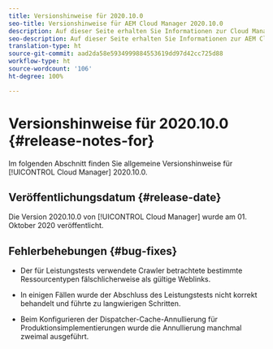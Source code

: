 ```yaml
---
title: Versionshinweise für 2020.10.0
seo-title: Versionshinweise für AEM Cloud Manager 2020.10.0
description: Auf dieser Seite erhalten Sie Informationen zur Cloud Manager-Version 2020.10.0.
seo-description: Auf dieser Seite erhalten Sie Informationen zur AEM Cloud Manager-Version 2020.10.0.
translation-type: ht
source-git-commit: aad2da58e5934999884553619dd97d42cc725d88
workflow-type: ht
source-wordcount: '106'
ht-degree: 100%

---
```


# Versionshinweise für 2020.10.0 {#release-notes-for}

Im folgenden Abschnitt finden Sie allgemeine Versionshinweise für [!UICONTROL Cloud Manager] 2020.10.0.

## Veröffentlichungsdatum {#release-date}

Die Version 2020.10.0 von [!UICONTROL Cloud Manager] wurde am 01. Oktober 2020 veröffentlicht.

## Fehlerbehebungen {#bug-fixes}

* Der für Leistungstests verwendete Crawler betrachtete bestimmte Ressourcentypen fälschlicherweise als gültige Weblinks.

* In einigen Fällen wurde der Abschluss des Leistungstests nicht korrekt behandelt und führte zu langwierigen Schritten.

* Beim Konfigurieren der Dispatcher-Cache-Annullierung für Produktionsimplementierungen wurde die Annullierung manchmal zweimal ausgeführt.